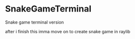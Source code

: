 # SnakeGameTerminal
Snake game terminal version


after i finish this imma move on to create snake game in raylib
